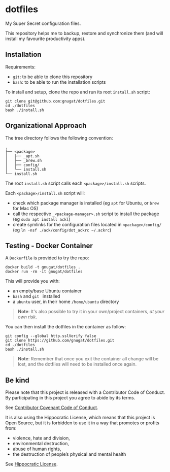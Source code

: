 # dotfiles

My Super Secret configuration files.

This repository helps me to backup, restore and synchronize them
(and will install my favourite productivity apps).

## Installation

Requirements:

* `git`: to be able to clone this repository
* `bash`: to be able to run the installation scripts

To install and setup, clone the repo and run its root `install.sh` script: 

```
git clone git@github.com:gnugat/dotfiles.git
cd ./dotfiles
bash ./install.sh
```

## Organizational Approach

The tree directory follows the following convention:

```
.
├── <package>
│   ├── _apt.sh
│   ├── _brew.sh
│   ├── config/
│   └── install.sh
└── install.sh
```

The root `install.sh` script calls each `<package>/install.sh` scripts.

Each `<package>/install.sh` script will:

* check which package manager is installed
  (eg `apt` for Ubuntu, or `brew` for Mac OS)
* call the respective `_<package-manager>.sh` script to install the package
  (eg `sudo apt install ackl`)
* create symlinks for the configuration files located in `<package>/config/`
  (eg `ln -nsf ./ack/config/dot_ackrc ~/.ackrc`)

## Testing - Docker Container

A `Dockerfile` is provided to try the repo:

```console
docker build -t gnugat/dotfiles .
docker run -rm -it gnugat/dotfiles
```

This will provide you with:

* an empty/base Ubuntu container
* `bash` and `git ` installed
* a `ubuntu` user, in their home `/home/ubuntu` directory

> **Note**: It's also possible to try it in your own/project containers,
> _at your own risk_.

You can then install the dotfiles in the container as follow:

```console
git config --global http.sslVerify false
git clone https://github.com/gnugat/dotfiles.git
cd ./dotfiles
bash ./install.sh
```

> **Note**: Remember that once you exit the container all change will be lost,
> and the dotfiles will need to be installed once again.

## Be kind 

Please note that this project is released with a Contributor Code of Conduct.
By participating in this project you agree to abide by its terms.

See [Contributor Covenant Code of Conduct](https://www.contributor-covenant.org/version/2/0/code_of_conduct/).

It is also using the Hippocratic License, which means that this project is Open
Source, but it is forbidden to use it in a way that promotes or profits from:

* violence, hate and division,
* environmental destruction,
* abuse of human rights,
* the destruction of people’s physical and mental health

See [Hippocratic License](https://firstdonoharm.dev/version/2/1/license.html).
